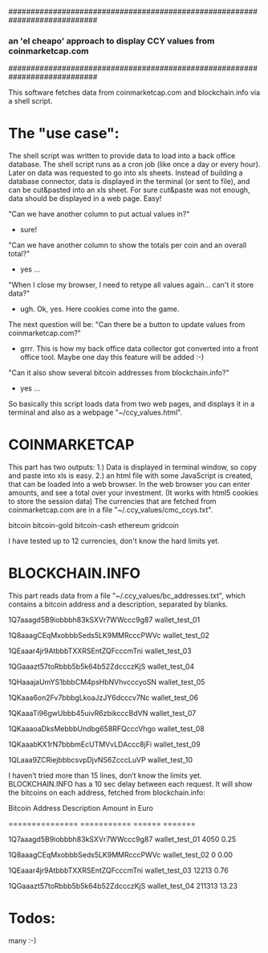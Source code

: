 ############################################################################
### an 'el cheapo' approach to display CCY values from coinmarketcap.com ###
############################################################################

This software fetches data from coinmarketcap.com and blockchain.info via a shell script.

The "use case":
===============
The shell script was written to provide data to load into a back office database.
The shell script runs as a cron job (like once a day or every hour).
Later on data was requested to go into xls sheets. Instead of building a database connector, data is displayed in the terminal (or sent to file), and can be cut&pasted into an xls sheet. 
For sure cut&paste was not enough, data should be displayed in a web page.
Easy! 

"Can we have another column to put actual values in?"
- sure!

"Can we have another column to show the totals per coin and an overall total?"
- yes ...

"When I close my browser, I need to retype all values again... can't it store data?"
- ugh. Ok, yes. Here cookies come into the game. 

The next question will be:
"Can there be a button to update values from coinmarketcap.com?"
- grrr. This is how my back office data collector got converted into a front office tool.
Maybe one day this feature will be added :-)

"Can it also show several bitcoin addresses from blockchain.info?"
- yes ... 


So basically this script loads data from two web pages, and displays it in a terminal and also as a webpage "~/ccy_values.html". 


COINMARKETCAP
=============

This part has two outputs:
1.)
Data is displayed in terminal window, so copy and paste into xls is easy.
2.)
an html file with some JavaScript is created, that can be loaded into a web browser.
In the web browser you can enter amounts, and see a total over your investment. 
(It works with html5 cookies to store the session data)
The currencies that are fetched from coinmarketcap.com are in a file "~/.ccy_values/cmc_ccys.txt".

bitcoin
bitcoin-gold
bitcoin-cash
ethereum
gridcoin

I have tested up to 12 currencies, don't know the hard limits yet.


BLOCKCHAIN.INFO
===============

This part reads data from a file "~/.ccy_values/bc_addresses.txt", which contains a bitcoin address and a description, separated by blanks. 

1Q7aaagd5B9iobbbh83kSXVr7WWccc9g87 wallet_test_01

1Q8aaagCEqMxobbbSeds5LK9MMRcccPWVc wallet_test_02

1QEaaar4jr9AtbbbTXXRSEntZQFcccmTni wallet_test_03

1QGaaazt57toRbbb5b5k64b52ZdccczKjS wallet_test_04

1QHaaajaUmYS1bbbCM4psHbNVhvcccyoSN wallet_test_05

1QKaaa6on2Fv7bbbgLkoaJzJY6dcccv7Nc wallet_test_06

1QKaaaTi96gwUbbb45uivR6zbikcccBdVN wallet_test_07

1QKaaaoaDksMebbbUndbg658RFQcccVhgo wallet_test_08

1QKaaabKX1rN7bbbmEcUTMVvLDAccc8jFi wallet_test_09

1QLaaa9ZCRiejbbbcsvpDjvNS6ZcccLuVP wallet_test_10


I haven’t tried more than 15 lines, don’t know the limits yet. BLOCKCHAIN.INFO has a 10 sec delay between each request.
It will show the bitcoins on each address, fetched from blockchain.info:


Bitcoin Address                     Description       Amount     in Euro

===============                     ===========       ======     =======

1Q7aaagd5B9iobbbh83kSXVr7WWccc9g87  wallet_test_01    4050          0.25

1Q8aaagCEqMxobbbSeds5LK9MMRcccPWVc  wallet_test_02    0             0.00

1QEaaar4jr9AtbbbTXXRSEntZQFcccmTni  wallet_test_03    12213         0.76

1QGaaazt57toRbbb5b5k64b52ZdccczKjS  wallet_test_04    211313       13.23



Todos:
======
many :-)

